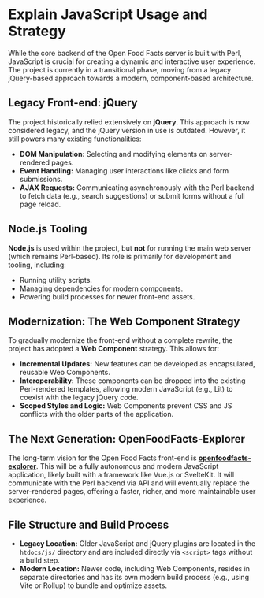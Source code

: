 # Explain JavaScript Usage and Strategy

While the core backend of the Open Food Facts server is built with Perl, JavaScript is crucial for creating a dynamic and interactive user experience. The project is currently in a transitional phase, moving from a legacy jQuery-based approach towards a modern, component-based architecture.

## Legacy Front-end: jQuery

The project historically relied extensively on **jQuery**. This approach is now considered legacy, and the jQuery version in use is outdated. However, it still powers many existing functionalities:

* **DOM Manipulation:** Selecting and modifying elements on server-rendered pages.
* **Event Handling:** Managing user interactions like clicks and form submissions.
* **AJAX Requests:** Communicating asynchronously with the Perl backend to fetch data (e.g., search suggestions) or submit forms without a full page reload.

## Node.js Tooling

**Node.js** is used within the project, but **not** for running the main web server (which remains Perl-based). Its role is primarily for development and tooling, including:

* Running utility scripts.
* Managing dependencies for modern components.
* Powering build processes for newer front-end assets.

## Modernization: The Web Component Strategy

To gradually modernize the front-end without a complete rewrite, the project has adopted a **Web Component** strategy. This allows for:

* **Incremental Updates:** New features can be developed as encapsulated, reusable Web Components.
* **Interoperability:** These components can be dropped into the existing Perl-rendered templates, allowing modern JavaScript (e.g., Lit) to coexist with the legacy jQuery code.
* **Scoped Styles and Logic:** Web Components prevent CSS and JS conflicts with the older parts of the application.

## The Next Generation: OpenFoodFacts-Explorer

The long-term vision for the Open Food Facts front-end is [**openfoodfacts-explorer**](https://github.com/openfoodfacts/openfoodfacts-explorer). This will be a fully autonomous and modern JavaScript application, likely built with a framework like Vue.js or SvelteKit. It will communicate with the Perl backend via API and will eventually replace the server-rendered pages, offering a faster, richer, and more maintainable user experience.

## File Structure and Build Process

* **Legacy Location:** Older JavaScript and jQuery plugins are located in the `htdocs/js/` directory and are included directly via `<script>` tags without a build step.
* **Modern Location:** Newer code, including Web Components, resides in separate directories and has its own modern build process (e.g., using Vite or Rollup) to bundle and optimize assets.
